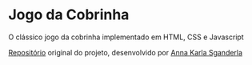 # Jogo da Cobrinha

O clássico jogo da cobrinha implementado em HTML, CSS e Javascript

[Repositório](https://github.com/annakarlasganderla/jogo-da-cobrinha) original do projeto, desenvolvido por [Anna Karla Sganderla](https://github.com/annakarlasganderla)